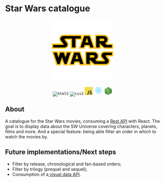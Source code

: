 # Star Wars catalogue
<p align="center">
<img alt="readme-logo" src="./src/assets/logo.png" height="200" width="200">
</p>
<p align="center">
<code><img alt="html5" height="23" src="https://camo.githubusercontent.com/0c3a16a22ae058cfe38a06dc9ea16404cf006409262f547c9ccfa3ec8b30f71e/68747470733a2f2f696d672e736869656c64732e696f2f62616467652f2d48544d4c352d4533344632363f7374796c653d666c61742d737175617265266c6f676f3d68746d6c35266c6f676f436f6c6f723d7768697465"></code>
<code><img alt="css3" height="23" src="https://camo.githubusercontent.com/2435c2a64789b8a71c701a1a593b4a6e6869789bfb0626e515dc2a6b6dffa6c5/68747470733a2f2f696d672e736869656c64732e696f2f62616467652f2d435353332d3135373242363f7374796c653d666c61742d737175617265266c6f676f3d63737333"></code>
<code><img alt="javascript" height="26" src="https://raw.githubusercontent.com/github/explore/80688e429a7d4ef2fca1e82350fe8e3517d3494d/topics/javascript/javascript.png"></code>
<code><img alt="react" height="30" src="https://raw.githubusercontent.com/github/explore/80688e429a7d4ef2fca1e82350fe8e3517d3494d/topics/react/react.png"></code>
<code><img alt="nodejs" height="26" src="https://raw.githubusercontent.com/github/explore/80688e429a7d4ef2fca1e82350fe8e3517d3494d/topics/nodejs/nodejs.png"></code>


## About

A catalogue for the Star Wars movies, consuming a [Rest API](https://swapi.dev/) with React. The goal is to display data about the SW Universe covering characters, planets, films and more. And a special feature: being able filter an order in which to watch the movies by. 

## Future implementations/Next steps
- Filter by release, chronological and fan-based orders; 
- Filter by trilogy (prequel and sequel);
- Consumption of a[ visual data API](https://starwars-visualguide.com/#/films?page=1).
